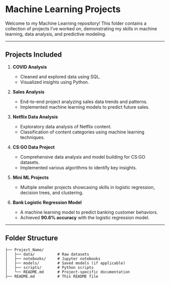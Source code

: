 # Machine Learning Projects

Welcome to my Machine Learning repository! This folder contains a collection of projects I’ve worked on, demonstrating my skills in machine learning, data analysis, and predictive modeling.

---

## **Projects Included**

1. **COVID Analysis**
   - Cleaned and explored data using SQL.
   - Visualized insights using Python.

2. **Sales Analysis**
   - End-to-end project analyzing sales data trends and patterns.
   - Implemented machine learning models to predict future sales.

3. **Netflix Data Analysis**
   - Exploratory data analysis of Netflix content.
   - Classification of content categories using machine learning techniques.

4. **CS:GO Data Project**
   - Comprehensive data analysis and model building for CS:GO datasets.
   - Implemented various algorithms to identify key insights.

5. **Mini ML Projects**
   - Multiple smaller projects showcasing skills in logistic regression, decision trees, and clustering.

6. **Bank Logistic Regression Model**
   - A machine learning model to predict banking customer behaviors.
   - Achieved **90.6% accuracy** with the logistic regression model.

---

## **Folder Structure**

```plaintext
├── Project_Name/
│   ├── data/          # Raw datasets
│   ├── notebooks/     # Jupyter notebooks
│   ├── models/        # Saved models (if applicable)
│   ├── scripts/       # Python scripts
│   └── README.md      # Project-specific documentation
├── README.md          # This README file
